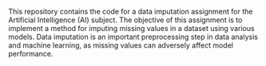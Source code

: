 This repository contains the code for a data imputation assignment for the Artificial Intelligence (AI) subject. The objective of this assignment is to implement a method for imputing missing values in a dataset using various models. Data imputation is an important preprocessing step in data analysis and machine learning, as missing values can adversely affect model performance.
